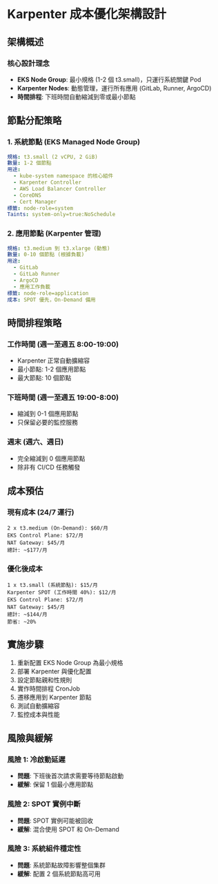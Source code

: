 # Karpenter 成本優化架構設計

## 架構概述

### 核心設計理念
- **EKS Node Group**: 最小規格 (1-2 個 t3.small)，只運行系統關鍵 Pod
- **Karpenter Nodes**: 動態管理，運行所有應用 (GitLab, Runner, ArgoCD)
- **時間排程**: 下班時間自動縮減到零或最小節點

## 節點分配策略

### 1. 系統節點 (EKS Managed Node Group)
```yaml
規格: t3.small (2 vCPU, 2 GiB)
數量: 1-2 個節點
用途:
  - kube-system namespace 的核心組件
  - Karpenter Controller
  - AWS Load Balancer Controller
  - CoreDNS
  - Cert Manager
標籤: node-role=system
Taints: system-only=true:NoSchedule
```

### 2. 應用節點 (Karpenter 管理)
```yaml
規格: t3.medium 到 t3.xlarge (動態)
數量: 0-10 個節點 (根據負載)
用途:
  - GitLab
  - GitLab Runner
  - ArgoCD
  - 應用工作負載
標籤: node-role=application
成本: SPOT 優先，On-Demand 備用
```

## 時間排程策略

### 工作時間 (週一至週五 8:00-19:00)
- Karpenter 正常自動擴縮容
- 最小節點: 1-2 個應用節點
- 最大節點: 10 個節點

### 下班時間 (週一至週五 19:00-8:00)
- 縮減到 0-1 個應用節點
- 只保留必要的監控服務

### 週末 (週六、週日)
- 完全縮減到 0 個應用節點
- 除非有 CI/CD 任務觸發

## 成本預估

### 現有成本 (24/7 運行)
```
2 x t3.medium (On-Demand): $60/月
EKS Control Plane: $72/月
NAT Gateway: $45/月
總計: ~$177/月
```

### 優化後成本
```
1 x t3.small (系統節點): $15/月
Karpenter SPOT (工作時間 40%): $12/月
EKS Control Plane: $72/月
NAT Gateway: $45/月
總計: ~$144/月
節省: ~20%
```

## 實施步驟

1. 重新配置 EKS Node Group 為最小規格
2. 部署 Karpenter 與優化配置
3. 設定節點親和性規則
4. 實作時間排程 CronJob
5. 遷移應用到 Karpenter 節點
6. 測試自動擴縮容
7. 監控成本與性能

## 風險與緩解

### 風險 1: 冷啟動延遲
- **問題**: 下班後首次請求需要等待節點啟動
- **緩解**: 保留 1 個最小應用節點

### 風險 2: SPOT 實例中斷
- **問題**: SPOT 實例可能被回收
- **緩解**: 混合使用 SPOT 和 On-Demand

### 風險 3: 系統組件穩定性
- **問題**: 系統節點故障影響整個集群
- **緩解**: 配置 2 個系統節點高可用